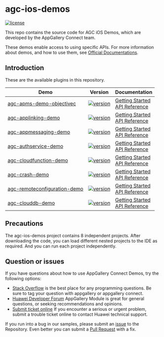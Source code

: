 # agc-ios-demos
[![license](https://img.shields.io/badge/license-Apache--2.0-green)](./LICENCE)

This repo contains the source code for AGC iOS Demos, which are developed by the AppGallery Connect team.

These demos enable access to using specific APIs. For more information
about demos, and how to use them, see
[Official Documentations](https://developer.huawei.com/consumer/cn/doc/development/AppGallery-connect-Guides/agc-get-started-web).


## Introduction
These are the available plugins in this repository.

| Demo | Version | Documentation |
|--------|-----|-----|
| [agc-apms-demo-objectivec](./apms-objectivec) | [![version](https://img.shields.io/badge/Release-1.2.1.301-yellow)](./agc-apms-demo-objectivec) | [Getting Started](https://developer.huawei.com/consumer/en/doc/development/AppGallery-connect-Guides/agc-apms-agcsdk-ios) <br/> [API Reference](https://developer.huawei.com/consumer/en/doc/development/AppGallery-connect-References/apms-overview-ios) |
| [agc-applinking-demo](https://github.com/AppGalleryConnect/agc-applinking-demo-iOS.git) | [![version](https://img.shields.io/badge/Release-1.4.1.300-yellow)](https://github.com/AppGalleryConnect/agc-applinking-demo-iOS.git) | [Getting Started](https://developer.huawei.com/consumer/en/doc/development/AppGallery-connect-Guides/agc-applinking-getstarted-ios-0000001053823227) <br/> [API Reference](https://developer.huawei.com/consumer/en/doc/development/AppGallery-connect-References/classes-overview-0000001055013624) |
| [agc-appmessaging-demo](https://github.com/AppGalleryConnect/agc-appmessaging-demo-iOS.git) | [![version](https://img.shields.io/badge/Release-1.4.1.300-yellow)](https://github.com/AppGalleryConnect/agc-appmessaging-demo-iOS.git) | [Getting Started](https://developer.huawei.com/consumer/en/doc/development/AppGallery-connect-Guides/agc-appmessage-getstarted-ios-0000001071772755) <br/> [API Reference](https://developer.huawei.com/consumer/en/doc/development/AppGallery-connect-References/overview-ios-class-0000001058211307) |
| [agc-authservice-demo](https://github.com/AppGalleryConnect/agc-authservice-demo-iOS.git) | [![version](https://img.shields.io/badge/Release-1.4.1.300-yellow)](https://github.com/AppGalleryConnect/agc-authservice-demo-iOS.git) | [Getting Started](https://developer.huawei.com/consumer/en/doc/development/AppGallery-connect-Guides/agc-auth-ios-getstarted-0000001053053980) <br/> [API Reference](https://developer.huawei.com/consumer/en/doc/development/AppGallery-connect-References/agc-auth-service-ios-overview-0000001054599515) |
| [agc-cloudfunction-demo](https://github.com/AppGalleryConnect/agc-cloudfunction-demo-iOS.git) | [![version](https://img.shields.io/badge/Release-1.4.1.300-yellow)](https://github.com/AppGalleryConnect/agc-cloudfunction-demo-iOS.git) | [Getting Started](https://developer.huawei.com/consumer/en/doc/development/AppGallery-connect-Guides/agc-clouddb-get-started-ios) <br/> [API Reference](https://developer.huawei.com/consumer/en/doc/development/AppGallery-connect-References/clouddb-agcclouddblistenerhandler-ios) |
| [agc-crash-demo](https://github.com/AppGalleryConnect/agc-crash-demo-iOS.git) | [![version](https://img.shields.io/badge/Release-1.4.1.300-yellow)](https://github.com/AppGalleryConnect/agc-crash-demo-iOS.git) | [Getting Started](https://developer.huawei.com/consumer/en/doc/development/AppGallery-connect-Guides/agc-cloudfunction-getstarted) <br/> [API Reference](https://developer.huawei.com/consumer/en/doc/development/AppGallery-connect-References/agcfunction) |
| [agc-remoteconfiguration-demo](https://github.com/AppGalleryConnect/agc-remoteconfiguration-demo-iOS.git) | [![version](https://img.shields.io/badge/Release-1.4.1.300-yellow)](https://github.com/AppGalleryConnect/agc-remoteconfiguration-demo-iOS.git) | [Getting Started](https://developer.huawei.com/consumer/en/doc/development/AppGallery-connect-Guides/agc-remoteconfig-ios-getstarted-0000001055157432) <br/> [API Reference](https://developer.huawei.com/consumer/en/doc/development/AppGallery-connect-References/ios-remoteconfig-agcconfigvalues-0000001056246303) |
| [agc-clouddb-demo](./clouddb-objectiveC) | [![version](https://img.shields.io/badge/Release-1.0.2.300-yellow)](./clouddb-objectiveC) | [Getting Started](https://developer.huawei.com/consumer/cn/doc/development/AppGallery-connect-Guides/agc-clouddb-get-started-ios-0000001080657318) <br/> [API Reference](https://developer.huawei.com/consumer/cn/doc/development/AppGallery-connect-References/clouddb-agcclouddblistenerhandler-ios-0000001080699046) |

## Precautions
The agc-ios-demos project contains 8 independent projects. After downloading the code, you can load different nested projects to the IDE as required. And you can run each project independently.

## Question or issues
If you have questions about how to use AppGallery Connect Demos, try the following options:  
* [Stack Overflow](https://stackoverflow.com/questions/tagged/appgallery) is the best place for any programming questions. Be sure to tag your question with appgallery or appgallery connect.  
* [Huawei Developer Forum](https://forums.developer.huawei.com/forumPortal/en/home?fid=0101188387844930001) AppGallery Module is great for general questions, or seeking recommendations and opinions.
* [Submit ticket online](https://developer.huawei.com/consumer/en/support/feedback/#/) If you encounter a serious or urgent problem, submit a trouble ticket online to contact Huawei technical support.

If you run into a bug in our samples, please submit an [issue](https://github.com/AppGalleryConnect/agc-ios-demos/issues) to the Repository. Even better you can submit a [Pull Request](https://github.com/AppGalleryConnect/agc-ios-demos/pulls) with a fix.
